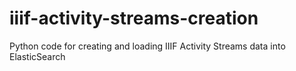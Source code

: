 # iiif-activity-streams-creation
Python code for creating and loading IIIF Activity Streams data into ElasticSearch
